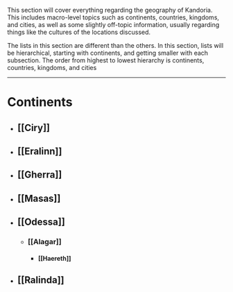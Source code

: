 This section will cover everything regarding the geography of Kandoria. This includes macro-level topics such as continents, countries, kingdoms, and cities, as well as some slightly off-topic information, usually regarding things like the cultures of the locations discussed.

The lists in this section are different than the others. In this section, lists will be hierarchical, starting with continents, and getting smaller with each subsection. The order from highest to lowest hierarchy is continents, countries, kingdoms, and cities

---
# Continents
- ## [[Ciry]]
- ## [[Eralinn]]
- ## [[Gherra]]
- ## [[Masas]]
- ## [[Odessa]]
	- ### [[Alagar]]
		- #### [[Haereth]]
- ## [[Ralinda]]